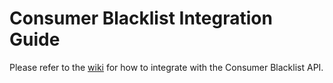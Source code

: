 # Consumer Blacklist Integration Guide

Please refer to the [wiki](https://github.com/MarketOverflow/ConsumerBlacklist/wiki) for how to integrate with the Consumer Blacklist API.

